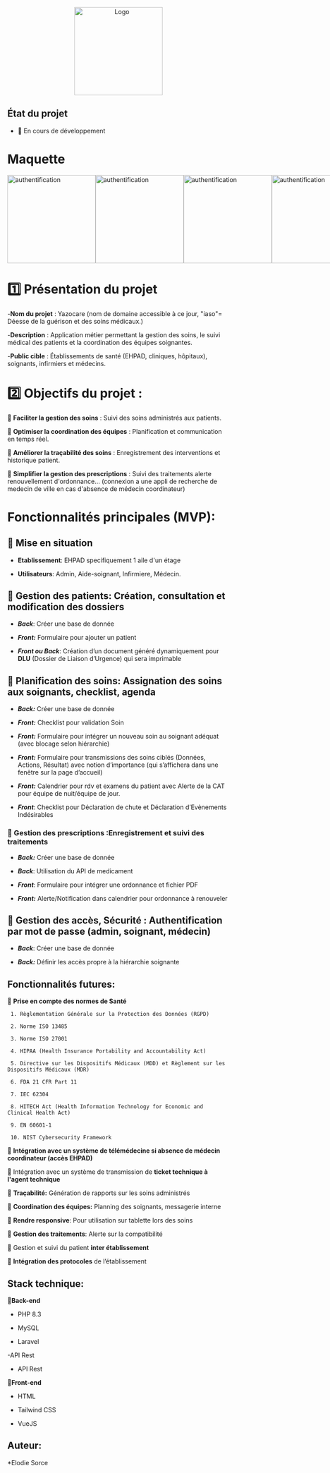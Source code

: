  
<p align="center">
 
  <img src="doc/YasoCareLogoFond.png" alt="Logo" width="200">
 
</p>
 

 
## État du projet
 

 
- 🚧 En cours de développement
 

 
# **Maquette**
 

 
<div style="display: flex; justify-content: space-around;">
 
<img src="doc/1.png" alt="authentification" width="200">
 
<img src="doc/2.png" alt="authentification" width="200">
 
<img src="doc/3.png" alt="authentification" width="200">
 
<img src="doc/4.png" alt="authentification" width="200">
 
<img src="doc/5.png" alt="authentification" width="200">
 
<img src="doc/6.png" alt="authentification" width="200">
 
<img src="doc/7.png" alt="authentification" width="200">
 
<img src="doc/8.png" alt="authentification" width="200">
 
</div>
 

 
# **1️⃣ Présentation du projet**
 

 
-**Nom du projet** : Yazocare (nom de domaine accessible à ce jour, "iaso"=  Déesse de la guérison et des soins médicaux.)
 

 
-**Description** : Application métier permettant la gestion des soins, le suivi médical des patients et la coordination des équipes soignantes.
 

 
-**Public cible** : Établissements de santé (EHPAD, cliniques, hôpitaux), soignants, infirmiers et médecins.
 

 

 

 

 
#  **2️⃣ Objectifs du projet** :
 

 
📌 **Faciliter la gestion des soins** : Suivi des soins administrés aux patients.
 

 
📌 **Optimiser la coordination des équipes** : Planification et communication en temps réel.
 

 
📌 **Améliorer la traçabilité des soins** : Enregistrement des interventions et historique  patient.
 

 
📌 **Simplifier la gestion des prescriptions** : Suivi des traitements alerte renouvellement d'ordonnance... (connexion a une appli de recherche de medecin de ville en cas d'absence de médecin coordinateur)
 

 

 
# **Fonctionnalités principales (MVP)**: 
 

 
## 🔹 **Mise en situation** 
 

 
- **Etablissement**: EHPAD specifiquement 1 aile d'un étage
 

 
- **Utilisateurs**: Admin, Aide-soignant, Infirmiere, Médecin.
 

 
                            
 

 
## 🔹 **Gestion des patients:**	Création, consultation et modification des dossiers
 

 
- ***Back***: Créer une base de donnée  
 
- ***Front:*** Formulaire pour ajouter un patient  
 
- ***Front ou Back***: Création d’un document généré dynamiquement pour **DLU** (Dossier de Liaison d’Urgence) qui sera imprimable
 

 

 

 
##  🔹 Planification des soins: Assignation des soins aux soignants, checklist, agenda
 

 
- ***Back:*** Créer une base de donnée
 
- ***Front:*** Checklist pour validation Soin
 
- ***Front:*** Formulaire pour intégrer un nouveau soin au soignant adéquat (avec blocage selon hiérarchie)
 
- ***Front:*** Formulaire pour transmissions des soins ciblés (Données, Actions, Résultat) avec notion d’importance (qui s’affichera dans une fenêtre sur la page d’accueil)
 
- ***Front:*** Calendrier pour rdv et examens du patient avec Alerte de la CAT pour équipe de nuit/équipe de jour.
 
- ***Front***: Checklist pour Déclaration de chute et Déclaration d’Evènements Indésirables
 

 

 

 
### 🔹 Gestion des prescriptions	:Enregistrement et suivi des traitements
 

 
- ***Back:*** Créer une base de donnée
 
- ***Back***: Utilisation du API de medicament
 
- ***Front***: Formulaire pour intégrer une ordonnance et fichier PDF
 
- ***Front:*** Alerte/Notification dans calendrier pour ordonnance à renouveler
 

 

 
##  🔹 Gestion des accès, Sécurité : Authentification par mot de passe (admin, soignant, médecin)
 

 
- ***Back***: Créer une base de donnée
 
- ***Back:*** Définir les accès propre à la hiérarchie soignante
 

 

 
## **Fonctionnalités futures**: 
 

 
🔹 **Prise en compte des normes de Santé**
 

 
     1. Règlementation Générale sur la Protection des Données (RGPD)  
 
     2. Norme ISO 13485
 
     3. Norme ISO 27001
 
     4. HIPAA (Health Insurance Portability and Accountability Act)
 
     5. Directive sur les Dispositifs Médicaux (MDD) et Règlement sur les Dispositifs Médicaux (MDR)
 
     6. FDA 21 CFR Part 11
 
     7. IEC 62304
 
     8. HITECH Act (Health Information Technology for Economic and Clinical Health Act)
 
     9. EN 60601-1
 
     10. NIST Cybersecurity Framework
 

 
🔹 **Intégration avec un système de télémédecine si absence de médecin coordinateur (accès EHPAD)**
 

 
🔹 Intégration avec un système de transmission de **ticket technique à l'agent technique**
 

 
🔹 **Traçabilité:** Génération de rapports sur les soins administrés	
 

 
🔹  **Coordination des équipes:** Planning des soignants, messagerie interne
 

 
🔹  **Rendre responsive**: Pour utilisation sur tablette lors des soins
 

 
🔹  **Gestion des traitements**: Alerte sur la compatibilité
 

 
🔹 Gestion et suivi du patient **inter établissement**
 

 
🔹 **Intégration des protocoles** de l’établissement
 

 

 
## **Stack technique**:   
 

 
🔹**Back-end**
 
  - PHP 8.3
 

 
  - MySQL
 

 
  - Laravel
 

 

  -API Rest
 

  - API Rest
 

 
🔹**Front-end**
 
  - HTML 
 

 
  - Tailwind CSS
 

 
  - VueJS
 

 

 
## **Auteur**:  
 
*Elodie Sorce
 

 

